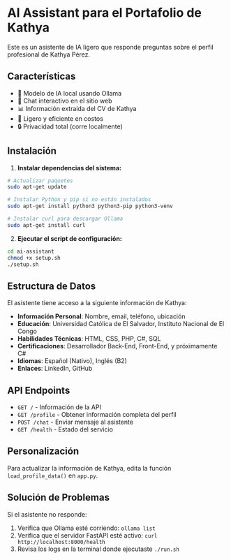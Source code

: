 # AI Assistant para el Portafolio de Kathya

Este es un asistente de IA ligero que responde preguntas sobre el perfil profesional de Kathya Pérez.

## Características

- 🤖 Modelo de IA local usando Ollama
- 💬 Chat interactivo en el sitio web
- 📊 Información extraída del CV de Kathya
- 🚀 Ligero y eficiente en costos
- 🔒 Privacidad total (corre localmente)

## Instalación

1. **Instalar dependencias del sistema:**
```bash
# Actualizar paquetes
sudo apt-get update

# Instalar Python y pip si no están instalados
sudo apt-get install python3 python3-pip python3-venv

# Instalar curl para descargar Ollama
sudo apt-get install curl
```

2. **Ejecutar el script de configuración:**
```bash
cd ai-assistant
chmod +x setup.sh
./setup.sh
```

## Estructura de Datos

El asistente tiene acceso a la siguiente información de Kathya:

- **Información Personal**: Nombre, email, teléfono, ubicación
- **Educación**: Universidad Católica de El Salvador, Instituto Nacional de El Congo
- **Habilidades Técnicas**: HTML, CSS, PHP, C#, SQL
- **Certificaciones**: Desarrollador Back-End, Front-End, y próximamente C#
- **Idiomas**: Español (Nativo), Inglés (B2)
- **Enlaces**: LinkedIn, GitHub

## API Endpoints

- `GET /` - Información de la API
- `GET /profile` - Obtener información completa del perfil
- `POST /chat` - Enviar mensaje al asistente
- `GET /health` - Estado del servicio

## Personalización

Para actualizar la información de Kathya, edita la función `load_profile_data()` en `app.py`.

## Solución de Problemas

Si el asistente no responde:
1. Verifica que Ollama esté corriendo: `ollama list`
2. Verifica que el servidor FastAPI esté activo: `curl http://localhost:8000/health`
3. Revisa los logs en la terminal donde ejecutaste `./run.sh`